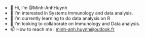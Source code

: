 - 👋 Hi, I’m @Minh-AnhHuynh
- 👀 I’m interested in Systems Immunology and data analysis.
- 🌱 I’m currently learning to do data analysis on R
- 💞️ I’m looking to collaborate on Immunology and Data analysis.
- 📫 How to reach me : minh-anh.huynh@outlook.fr

<!---
Minh-AnhHuynh/Minh-AnhHuynh is a ✨ special ✨ repository because its `README.md` (this file) appears on your GitHub profile.
You can click the Preview link to take a look at your changes.
--->
